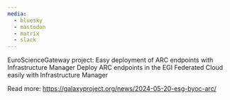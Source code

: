 ```yaml
---
media:
  - bluesky
  - mastodon
  - matrix
  - slack
---
```

EuroScienceGateway project: Easy deployment of ARC endpoints with Infrastructure Manager
Deploy ARC endpoints in the EGI Federated Cloud easily with Infrastructure Manager

Read more: https://galaxyproject.org/news/2024-05-20-esg-byoc-arc/
